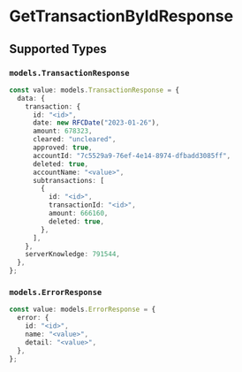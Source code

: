 # GetTransactionByIdResponse


## Supported Types

### `models.TransactionResponse`

```typescript
const value: models.TransactionResponse = {
  data: {
    transaction: {
      id: "<id>",
      date: new RFCDate("2023-01-26"),
      amount: 678323,
      cleared: "uncleared",
      approved: true,
      accountId: "7c5529a9-76ef-4e14-8974-dfbadd3085ff",
      deleted: true,
      accountName: "<value>",
      subtransactions: [
        {
          id: "<id>",
          transactionId: "<id>",
          amount: 666160,
          deleted: true,
        },
      ],
    },
    serverKnowledge: 791544,
  },
};
```

### `models.ErrorResponse`

```typescript
const value: models.ErrorResponse = {
  error: {
    id: "<id>",
    name: "<value>",
    detail: "<value>",
  },
};
```

